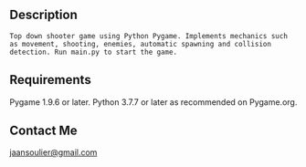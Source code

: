 Description
-----------

    Top down shooter game using Python Pygame. Implements mechanics such as movement, shooting, enemies, automatic spawning and collision detection. Run main.py to start the game.

Requirements
------------

Pygame 1.9.6 or later.
Python 3.7.7 or later as recommended on Pygame.org.

Contact Me
----------

jaansoulier@gmail.com
